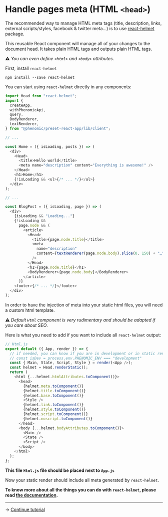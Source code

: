 # Handle pages meta (HTML `<head>`)

The recommended way to manage HTML meta tags (title, description, links,
external scripts/styles, facebook & twitter meta...) is to use
[react-helmet](https://github.com/nfl/react-helmet) package.

This reusable React component will manage all of your changes to the document
head. It takes plain HTML tags and outputs plain HTML tags.

⚠️ _You can even define `<html>` and `<body>` attributes_.

First, install `react-helmet`

```console
npm install --save react-helmet
```

You can start using `react-helmet` directly in any components:

```js
import Head from "react-helmet";
import {
  createApp,
  withPhenomicApi,
  query,
  BodyRenderer,
  textRenderer,
} from "@phenomic/preset-react-app/lib/client";

// ...

const Home = ({ isLoading, posts }) => (
  <div>
    <Head>
      <title>Hello world</title>
      <meta name="description" content="Everything is awesome!" />
    </Head>
    <h1>Home</h1>
    {!isLoading && <ul>{/* ... */}</ul>}
  </div>
);

// ...

const BlogPost = ({ isLoading, page }) => (
  <div>
    {isLoading && "Loading..."}
    {!isLoading &&
      page.node && (
        <article>
          <Head>
            <title>{page.node.title}</title>
            <meta
              name="description"
              content={textRenderer(page.node.body).slice(0, 150) + "…"}
            />
          </Head>
          <h1>{page.node.title}</h1>
          <BodyRenderer>{page.node.body}</BodyRenderer>
        </article>
      )}
    <footer>{/* ... */}</footer>
  </div>
);
```

In order to have the injection of meta into your static html files, you will
need a custom html template.

⚠️ _Default `Html` component is very rudimentary and should be adapted if you
care about SEO_.

Here is what you need to add if you want to include all `react-helmet` output:

```js
// Html.js
export default ({ App, render }) => {
  // if needed, you can know if you are in development or in static rendering
  // const isDev = process.env.PHENOMIC_ENV === "development"
  const { Main, State, Script, Style } = render(<App />);
  const helmet = Head.renderStatic();
  return (
    <html {...helmet.htmlAttributes.toComponent()}>
      <head>
        {helmet.meta.toComponent()}
        {helmet.title.toComponent()}
        {helmet.base.toComponent()}
        <Style />
        {helmet.link.toComponent()}
        {helmet.style.toComponent()}
        {helmet.script.toComponent()}
        {helmet.noscript.toComponent()}
      </head>
      <body {...helmet.bodyAttributes.toComponent()}>
        <Main />
        <State />
        <Script />
      </body>
    </html>
  );
};
```

**This file `Html.js` file should be placed next to `App.js`**

Now your static render should include all meta generated by `react-helmet`.

**To know more about all the things you can do with `react-helmet`, please read
[the documentation](https://github.com/nfl/react-helmet#readme).**

---

→ [Continue tutorial](07.md)
